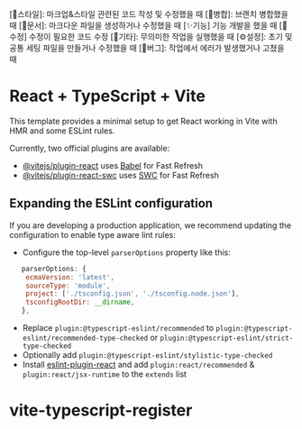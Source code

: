[🎨스타일]: 마크업&스타일 관련된 코드 작성 및 수정했을 때
[🔀병합]: 브랜치 병합했을 때
[📃문서]: 마크다운 파일을 생성하거나 수정했을 때
[✨기능] 기능 개발을 했을 때
[🔧수정] 수정이 필요한 코드 수정
[🎸기타]: 무의미한 작업을 실행했을 때
[⚙설정]: 초기 및 공통 세팅 파일을 만들거나 수정했을 때
[🐞버그]: 작업에서 에러가 발생했거나 고쳤을 때

# React + TypeScript + Vite

This template provides a minimal setup to get React working in Vite with HMR and some ESLint rules.

Currently, two official plugins are available:

- [@vitejs/plugin-react](https://github.com/vitejs/vite-plugin-react/blob/main/packages/plugin-react/README.md) uses [Babel](https://babeljs.io/) for Fast Refresh
- [@vitejs/plugin-react-swc](https://github.com/vitejs/vite-plugin-react-swc) uses [SWC](https://swc.rs/) for Fast Refresh

## Expanding the ESLint configuration

If you are developing a production application, we recommend updating the configuration to enable type aware lint rules:

- Configure the top-level `parserOptions` property like this:

```js
   parserOptions: {
    ecmaVersion: 'latest',
    sourceType: 'module',
    project: ['./tsconfig.json', './tsconfig.node.json'],
    tsconfigRootDir: __dirname,
   },
```

- Replace `plugin:@typescript-eslint/recommended` to `plugin:@typescript-eslint/recommended-type-checked` or `plugin:@typescript-eslint/strict-type-checked`
- Optionally add `plugin:@typescript-eslint/stylistic-type-checked`
- Install [eslint-plugin-react](https://github.com/jsx-eslint/eslint-plugin-react) and add `plugin:react/recommended` & `plugin:react/jsx-runtime` to the `extends` list
# vite-typescript-register
